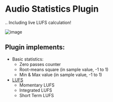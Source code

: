 # Audio Statistics Plugin
.. Including live LUFS calculation!

![image](https://github.com/eSqadron/AudioStatisticsPlugin/assets/61045292/52d5e00f-0116-46f2-892a-a024c7c3547e)

## Plugin implements:

- Basic statistics:
  - Zero passes counter
  - Root-means square (in sample value, -1 to 1)
  - Min & Max value (in sample value, -1 to 1)
- [LUFS](https://github.com/eSqadron/AudioStatisticsPlugin/wiki/LUFS-algorithm)
  - Momentary LUFS
  - Integrated LUFS
  - Short Term LUFS

